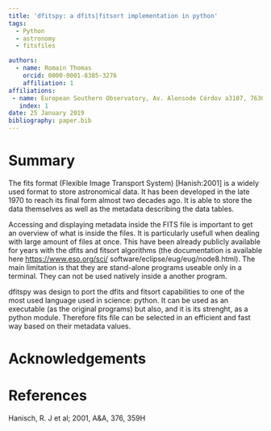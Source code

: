 ```yaml
---
title: 'dfitspy: a dfits|fitsort implementation in python'
tags:
  - Python
  - astronomy
  - fitsfiles

authors:
  - name: Romain Thomas
    orcid: 0000-0001-8385-3276
    affiliation: 1
affiliations:
 - name: European Southern Observatory, Av. Alonsode Córdov a3107, 7630355 Vitacura, Santiago, Chile
   index: 1
date: 25 January 2019
bibliography: paper.bib
---
```


# Summary
The fits format (Flexible Image Transport System) [Hanish:2001] is a widely used format to
store astronomical data. It has been developed in the late 1970 to reach its 
final form almost two decades ago. It is able to store the data themselves as
well as the metadata describing the data tables.

Accessing and displaying metadata inside the FITS file is important to get an overview
of what is inside the files. It is particularly usefull when dealing with large amount
of files at once. This have been already publicly available for years with the dfits 
and fitsort algorithms (the documentation is available here https://www.eso.org/sci/
software/eclipse/eug/eug/node8.html). The main limitation is that they are stand-alone 
programs useable only in a terminal. They can not be used natively inside a another 
program. 

dfitspy was design to port the dfits and fitsort capabilities to one of the most used 
language used in science: python. It can be used as an executable (as the original 
programs) but also, and it is its strenght, as a python module. Therefore fits file 
can be selected in an efficient and fast way based on their metadata values.  


# Acknowledgements

 

# References
Hanisch, R. J et al; 2001, A&A, 376, 359H
